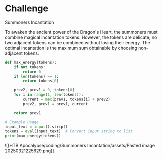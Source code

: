 # Challenge
Summoners Incantation

To awaken the ancient power of the Dragon's Heart, the summoners must combine magical incantation tokens. However, the tokens are delicate; no two adjacent tokens can be combined without losing their energy. The optimal incantation is the maximum sum obtainable by choosing non-adjacent tokens.

``` python
def max_energy(tokens):
    if not tokens:
        return 0
    if len(tokens) == 1:
        return tokens[0]

    prev2, prev1 = 0, tokens[0]
    for i in range(1, len(tokens)):
        current = max(prev1, tokens[i] + prev2)
        prev2, prev1 = prev1, current

    return prev1

# Example Usage
input_text = input().strip()
tokens = eval(input_text)  # Convert input string to list
print(max_energy(tokens))
```

![[HTB Apocalypse/coding/Summoners Incantation/assets/Pasted image 20250321225629.png]]